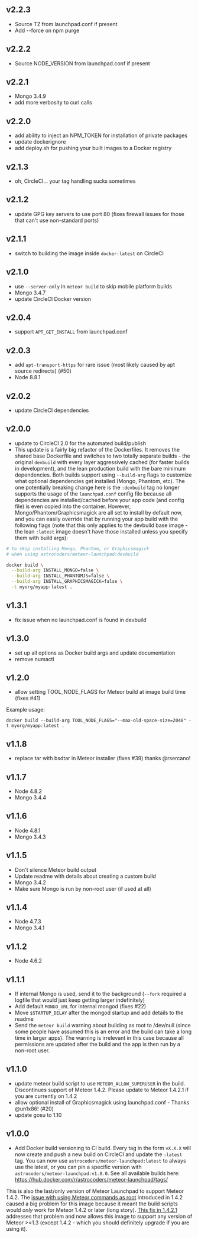 ## v2.2.3

- Source TZ from launchpad.conf if present
- Add --force on npm purge

## v2.2.2

- Source NODE_VERSION from launchpad.conf if present

## v2.2.1

- Mongo 3.4.9
- add more verbosity to curl calls

## v2.2.0

- add ability to inject an NPM_TOKEN for installation of private packages
- update dockerignore
- add deploy.sh for pushing your built images to a Docker registry

## v2.1.3

- oh, CircleCI... your tag handling sucks sometimes

## v2.1.2

- update GPG key servers to use port 80 (fixes firewall issues for those that can't use non-standard ports)

## v2.1.1

- switch to building the image inside `docker:latest` on CircleCI

## v2.1.0

- use `--server-only` in `meteor build` to skip mobile platform builds
- Mongo 3.4.7
- update CircleCI Docker version

## v2.0.4

- support `APT_GET_INSTALL` from launchpad.conf

## v2.0.3

- add `apt-transport-https` for rare issue (most likely caused by apt source redirects) (#50)
- Node 8.8.1

## v2.0.2

- update CircleCI dependencies

## v2.0.0

- update to CircleCI 2.0 for the automated build/publish
- This update is a fairly big refactor of the Dockerfiles. It removes the shared base Dockerfile and switches to two totally separate builds - the original `devbuild` with every layer aggressively cached (for faster builds in development), and the lean production build with the bare minimum dependencies. Both builds support using `--build-arg` flags to customize what optional dependencies get installed (Mongo, Phantom, etc). The one potentially breaking change here is the `:devbuild` tag no longer supports the usage of the `launchpad.conf` config file because all dependencies are installed/cached before your app code (and config file) is even copied into the container. However, Mongo/Phantom/Graphicsmagick are all set to install by default now, and you can easily override that by running your app build with the following flags (note that this only applies to the devbuild base image - the lean `:latest` image doesn't have those installed unless you specify them with build args):

```sh
# to skip installing Mongo, Phantom, or Graphicsmagick
# when using astrocoders/meteor-launchpad:devbuild

docker build \
  --build-arg INSTALL_MONGO=false \
  --build-arg INSTALL_PHANTOMJS=false \
  --build-arg INSTALL_GRAPHICSMAGICK=false \
  -t myorg/myapp:latest .
```

## v1.3.1

- fix issue when no launchpad.conf is found in devbuild

## v1.3.0

- set up all options as Docker build args and update documentation
- remove numactl


## v1.2.0

- allow setting TOOL_NODE_FLAGS for Meteor build at image build time (fixes #41)

Example usage:
```
docker build --build-arg TOOL_NODE_FLAGS="--max-old-space-size=2048" -t myorg/myapp:latest .
```

## v1.1.8

- replace tar with bsdtar in Meteor installer (fixes #39) thanks @rsercano!


## v1.1.7

- Node 4.8.2
- Mongo 3.4.4


## v1.1.6

- Node 4.8.1
- Mongo 3.4.3


## v1.1.5

- Don't silence Meteor build output
- Update readme with details about creating a custom build
- Mongo 3.4.2
- Make sure Mongo is run by non-root user (if used at all)


## v1.1.4

- Node 4.7.3
- Mongo 3.4.1


## v1.1.2

- Node 4.6.2


## v1.1.1

- If internal Mongo is used, send it to the background (`--fork` required a logfile that would just keep getting larger indefinitely)
- Add default `MONGO_URL` for internal mongod (fixes #22)
- Move `$STARTUP_DELAY` after the mongod startup and add details to the readme
- Send the `meteor build` warning about building as root to /dev/null (since some people have assumed this is an error and the build can take a long time in larger apps).  The warning is irrelevant in this case because all permissions are updated after the build and the app is then run by a non-root user.


## v1.1.0

- update meteor build script to use `METEOR_ALLOW_SUPERUSER` in the build.  Discontinues support of Meteor 1.4.2.  Please update to Meteor 1.4.2.1 if you are currently on 1.4.2
- allow optional install of Graphicsmagick using launchpad.conf - Thanks @un1x86! (#20)
- update gosu to 1.10


## v1.0.0

- Add Docker build versioning to CI build.  Every tag in the form `vX.X.X` will now create and push a new build on CircleCI and update the `:latest` tag. You can now use `astrocoders/meteor-launchpad:latest` to always use the latest, or you can pin a specific version with `astrocoders/meteor-launchpad:v1.0.0`.  See all available builds here: https://hub.docker.com/r/astrocoders/meteor-launchpad/tags/

This is also the last/only version of Meteor Launchpad to support Meteor 1.4.2.  The [issue with using Meteor commands as root](https://github.com/meteor/meteor/issues/7959) introduced in 1.4.2 caused a big problem for this image because it meant the build scripts would _only_ work for Meteor 1.4.2 or later (long story).  [This fix in 1.4.2.1](https://github.com/meteor/meteor/pull/7975/commits/e4acc36f63f98243237b5e6b3e46b083822b95fd) addresses that problem and now allows this image to support any version of Meteor >=1.3 (except 1.4.2 - which you should definitely upgrade if you are using it).

